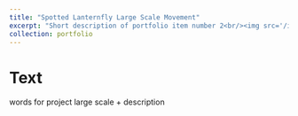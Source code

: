 ```yaml
---
title: "Spotted Lanternfly Large Scale Movement"
excerpt: "Short description of portfolio item number 2<br/><img src='/images/500x300.png'>"
collection: portfolio
---
```


Text
=======
words for project  large scale + description

